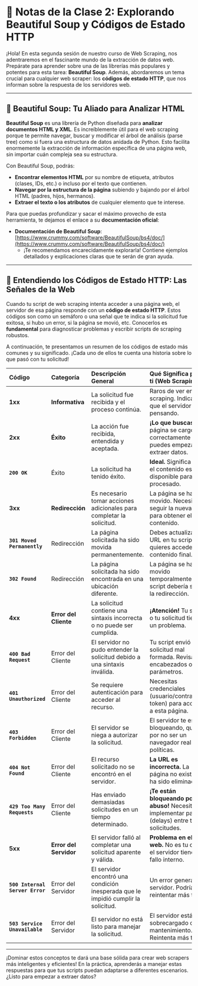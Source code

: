 # 📝 Notas de la Clase 2: Explorando Beautiful Soup y Códigos de Estado HTTP

¡Hola! En esta segunda sesión de nuestro curso de Web Scraping, nos adentraremos en el fascinante mundo de la extracción de datos web. Prepárate para aprender sobre una de las librerías más populares y potentes para esta tarea: **Beautiful Soup**. Además, abordaremos un tema crucial para cualquier web scraper: los **códigos de estado HTTP**, que nos informan sobre la respuesta de los servidores web.

---

## 🥣 Beautiful Soup: Tu Aliado para Analizar HTML

**Beautiful Soup** es una librería de Python diseñada para **analizar documentos HTML y XML**. Es increíblemente útil para el web scraping porque te permite navegar, buscar y modificar el árbol de análisis (parse tree) como si fuera una estructura de datos anidada de Python. Esto facilita enormemente la extracción de información específica de una página web, sin importar cuán compleja sea su estructura.

Con Beautiful Soup, podrás:

* **Encontrar elementos HTML** por su nombre de etiqueta, atributos (clases, IDs, etc.) o incluso por el texto que contienen.
* **Navegar por la estructura de la página** subiendo y bajando por el árbol HTML (padres, hijos, hermanos).
* **Extraer el texto o los atributos** de cualquier elemento que te interese.

Para que puedas profundizar y sacar el máximo provecho de esta herramienta, te dejamos el enlace a su **documentación oficial**:

* **Documentación de Beautiful Soup**: [https://www.crummy.com/software/BeautifulSoup/bs4/doc/](https://www.crummy.com/software/BeautifulSoup/bs4/doc/)
    * ¡Te recomendamos encarecidamente explorarla! Contiene ejemplos detallados y explicaciones claras que te serán de gran ayuda.

---

## 🚦 Entendiendo los Códigos de Estado HTTP: Las Señales de la Web

Cuando tu script de web scraping intenta acceder a una página web, el servidor de esa página responde con un **código de estado HTTP**. Estos códigos son como un semáforo o una señal que te indica si la solicitud fue exitosa, si hubo un error, si la página se movió, etc. Conocerlos es **fundamental** para diagnosticar problemas y escribir scripts de scraping robustos.

A continuación, te presentamos un resumen de los códigos de estado más comunes y su significado. ¡Cada uno de ellos te cuenta una historia sobre lo que pasó con tu solicitud!

| Código | Categoría           | Descripción General                                         | Qué Significa para ti (Web Scraping)                                                 |
| :----- | :------------------ | :---------------------------------------------------------- | :----------------------------------------------------------------------------------- |
| **1xx**| **Informativa** | La solicitud fue recibida y el proceso continúa.            | Raros de ver en scraping. Indican que el servidor está pensando.                     |
| **2xx**| **Éxito** | La acción fue recibida, entendida y aceptada.               | **¡Lo que buscas!** La página se cargó correctamente y puedes empezar a extraer datos. |
| **`200 OK`** | Éxito           | La solicitud ha tenido éxito.                               | **Ideal.** Significa que el contenido está disponible para ser procesado.             |
| **3xx**| **Redirección** | Es necesario tomar acciones adicionales para completar la solicitud.| La página se ha movido. Necesitas seguir la nueva URL para obtener el contenido.   |
| **`301 Moved Permanently`** | Redirección | La página solicitada ha sido movida permanentemente.        | Debes actualizar la URL en tu script si quieres acceder al contenido final.          |
| **`302 Found`** | Redirección | La página solicitada ha sido encontrada en una ubicación diferente.| La página se ha movido temporalmente. Tu script debería seguir la redirección.       |
| **4xx**| **Error del Cliente**| La solicitud contiene una sintaxis incorrecta o no puede ser cumplida.| **¡Atención!** Tu script o tu solicitud tienen un problema.                          |
| **`400 Bad Request`** | Error del Cliente | El servidor no pudo entender la solicitud debido a una sintaxis inválida.| Tu script envió una solicitud mal formada. Revisa los encabezados o parámetros.     |
| **`401 Unauthorized`** | Error del Cliente | Se requiere autenticación para acceder al recurso.         | Necesitas credenciales (usuario/contraseña, token) para acceder a esta página.      |
| **`403 Forbidden`** | Error del Cliente | El servidor se niega a autorizar la solicitud.             | El servidor te está bloqueando, quizás por no ser un navegador real o por políticas. |
| **`404 Not Found`** | Error del Cliente | El recurso solicitado no se encontró en el servidor.       | **La URL es incorrecta.** La página no existe o ha sido eliminada.                   |
| **`429 Too Many Requests`** | Error del Cliente | Has enviado demasiadas solicitudes en un tiempo determinado. | **¡Te están bloqueando por abuso!** Necesitas implementar pausas (delays) entre tus solicitudes. |
| **5xx**| **Error del Servidor**| El servidor falló al completar una solicitud aparente y válida.| **Problema en el sitio web.** No es tu culpa, el servidor tiene un fallo interno.     |
| **`500 Internal Server Error`** | Error del Servidor | El servidor encontró una condición inesperada que le impidió cumplir la solicitud.| Un error general del servidor. Podrías reintentar más tarde.                       |
| **`503 Service Unavailable`** | Error del Servidor | El servidor no está listo para manejar la solicitud.       | El servidor está sobrecargado o en mantenimiento. Reintenta más tarde.             |

---

¡Dominar estos conceptos te dará una base sólida para crear web scrapers más inteligentes y eficientes! En la práctica, aprenderás a manejar estas respuestas para que tus scripts puedan adaptarse a diferentes escenarios. ¿Listo para empezar a extraer datos?